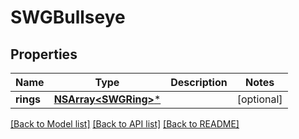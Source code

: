 # SWGBullseye

## Properties
Name | Type | Description | Notes
------------ | ------------- | ------------- | -------------
**rings** | [**NSArray&lt;SWGRing&gt;***](SWGRing.md) |  | [optional] 

[[Back to Model list]](../README.md#documentation-for-models) [[Back to API list]](../README.md#documentation-for-api-endpoints) [[Back to README]](../README.md)


